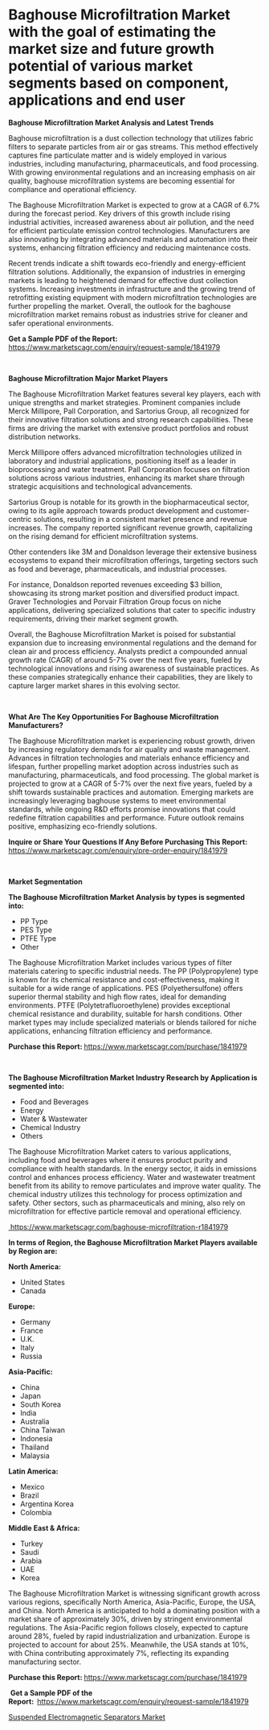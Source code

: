 <p><h1>Baghouse Microfiltration Market with the goal of estimating the market size and future growth potential of various market segments based on component, applications and end user</h1></p><p><strong>Baghouse Microfiltration Market Analysis and Latest Trends</strong></p>
<p><p>Baghouse microfiltration is a dust collection technology that utilizes fabric filters to separate particles from air or gas streams. This method effectively captures fine particulate matter and is widely employed in various industries, including manufacturing, pharmaceuticals, and food processing. With growing environmental regulations and an increasing emphasis on air quality, baghouse microfiltration systems are becoming essential for compliance and operational efficiency.</p><p>The Baghouse Microfiltration Market is expected to grow at a CAGR of 6.7% during the forecast period. Key drivers of this growth include rising industrial activities, increased awareness about air pollution, and the need for efficient particulate emission control technologies. Manufacturers are also innovating by integrating advanced materials and automation into their systems, enhancing filtration efficiency and reducing maintenance costs.</p><p>Recent trends indicate a shift towards eco-friendly and energy-efficient filtration solutions. Additionally, the expansion of industries in emerging markets is leading to heightened demand for effective dust collection systems. Increasing investments in infrastructure and the growing trend of retrofitting existing equipment with modern microfiltration technologies are further propelling the market. Overall, the outlook for the baghouse microfiltration market remains robust as industries strive for cleaner and safer operational environments.</p></p>
<p><strong>Get a Sample PDF of the Report:&nbsp;</strong> <a href="https://www.marketscagr.com/enquiry/request-sample/1841979?utm_campaign=2935&utm_medium=2&utm_source=Github&utm_content=ia&utm_term=26032025&utm_id=baghouse-microfiltration">https://www.marketscagr.com/enquiry/request-sample/1841979</a></p>
<p>&nbsp;</p>
<p><strong>Baghouse Microfiltration Major Market Players</strong></p>
<p><p>The Baghouse Microfiltration Market features several key players, each with unique strengths and market strategies. Prominent companies include Merck Millipore, Pall Corporation, and Sartorius Group, all recognized for their innovative filtration solutions and strong research capabilities. These firms are driving the market with extensive product portfolios and robust distribution networks.</p><p>Merck Millipore offers advanced microfiltration technologies utilized in laboratory and industrial applications, positioning itself as a leader in bioprocessing and water treatment. Pall Corporation focuses on filtration solutions across various industries, enhancing its market share through strategic acquisitions and technological advancements.</p><p>Sartorius Group is notable for its growth in the biopharmaceutical sector, owing to its agile approach towards product development and customer-centric solutions, resulting in a consistent market presence and revenue increases. The company reported significant revenue growth, capitalizing on the rising demand for efficient microfiltration systems.</p><p>Other contenders like 3M and Donaldson leverage their extensive business ecosystems to expand their microfiltration offerings, targeting sectors such as food and beverage, pharmaceuticals, and industrial processes.</p><p>For instance, Donaldson reported revenues exceeding $3 billion, showcasing its strong market position and diversified product impact. Graver Technologies and Porvair Filtration Group focus on niche applications, delivering specialized solutions that cater to specific industry requirements, driving their market segment growth.</p><p>Overall, the Baghouse Microfiltration Market is poised for substantial expansion due to increasing environmental regulations and the demand for clean air and process efficiency. Analysts predict a compounded annual growth rate (CAGR) of around 5-7% over the next five years, fueled by technological innovations and rising awareness of sustainable practices. As these companies strategically enhance their capabilities, they are likely to capture larger market shares in this evolving sector.</p></p>
<p>&nbsp;</p>
<p><strong>What Are The Key Opportunities For Baghouse Microfiltration Manufacturers?</strong></p>
<p><p>The Baghouse Microfiltration market is experiencing robust growth, driven by increasing regulatory demands for air quality and waste management. Advances in filtration technologies and materials enhance efficiency and lifespan, further propelling market adoption across industries such as manufacturing, pharmaceuticals, and food processing. The global market is projected to grow at a CAGR of 5-7% over the next five years, fueled by a shift towards sustainable practices and automation. Emerging markets are increasingly leveraging baghouse systems to meet environmental standards, while ongoing R&D efforts promise innovations that could redefine filtration capabilities and performance. Future outlook remains positive, emphasizing eco-friendly solutions.</p></p>
<p><strong>Inquire or Share Your Questions If Any Before Purchasing This Report:</strong> <a href="https://www.marketscagr.com/enquiry/pre-order-enquiry/1841979?utm_campaign=2935&utm_medium=2&utm_source=Github&utm_content=ia&utm_term=26032025&utm_id=baghouse-microfiltration">https://www.marketscagr.com/enquiry/pre-order-enquiry/1841979</a></p>
<p>&nbsp;</p>
<p><strong>Market Segmentation</strong></p>
<p><strong>The Baghouse Microfiltration Market Analysis by types is segmented into:</strong></p>
<p><ul><li>PP Type</li><li>PES Type</li><li>PTFE Type</li><li>Other</li></ul></p>
<p><p>The Baghouse Microfiltration Market includes various types of filter materials catering to specific industrial needs. The PP (Polypropylene) type is known for its chemical resistance and cost-effectiveness, making it suitable for a wide range of applications. PES (Polyethersulfone) offers superior thermal stability and high flow rates, ideal for demanding environments. PTFE (Polytetrafluoroethylene) provides exceptional chemical resistance and durability, suitable for harsh conditions. Other market types may include specialized materials or blends tailored for niche applications, enhancing filtration efficiency and performance.</p></p>
<p><strong>Purchase this Report:&nbsp;</strong><a href="https://www.marketscagr.com/purchase/1841979?utm_campaign=2935&utm_medium=2&utm_source=Github&utm_content=ia&utm_term=26032025&utm_id=baghouse-microfiltration">https://www.marketscagr.com/purchase/1841979</a></p>
<p>&nbsp;</p>
<p><strong>The Baghouse Microfiltration Market Industry Research by Application is segmented into:</strong></p>
<p><ul><li>Food and Beverages</li><li>Energy</li><li>Water & Wastewater</li><li>Chemical Industry</li><li>Others</li></ul></p>
<p><p>The Baghouse Microfiltration Market caters to various applications, including food and beverages where it ensures product purity and compliance with health standards. In the energy sector, it aids in emissions control and enhances process efficiency. Water and wastewater treatment benefit from its ability to remove particulates and improve water quality. The chemical industry utilizes this technology for process optimization and safety. Other sectors, such as pharmaceuticals and mining, also rely on microfiltration for effective particle removal and operational efficiency.</p></p>
<p><a href="https://www.marketscagr.com/baghouse-microfiltration-r1841979?utm_campaign=2935&utm_medium=2&utm_source=Github&utm_content=ia&utm_term=26032025&utm_id=baghouse-microfiltration">&nbsp;https://www.marketscagr.com/baghouse-microfiltration-r1841979</a></p>
<p><strong>In terms of Region, the Baghouse Microfiltration Market Players available by Region are:</strong></p>
<p>
    <p> <strong> North America: </strong>
        <ul>
            <li>United States</li>
            <li>Canada</li>
        </ul>
        </p> 
    <p> <strong> Europe: </strong>
        <ul>
            <li>Germany</li>
            <li>France</li>
            <li>U.K.</li>
            <li>Italy</li>
            <li>Russia</li>
        </ul>
        </p> 
    <p> <strong> Asia-Pacific: </strong>
        <ul>
            <li>China</li>
            <li>Japan</li>
            <li>South Korea</li>
            <li>India</li>
            <li>Australia</li>
            <li>China Taiwan</li>
            <li>Indonesia</li>
            <li>Thailand</li>
            <li>Malaysia</li>
        </ul>
        </p> 
    <p> <strong> Latin America: </strong>
        <ul>
            <li>Mexico</li>
            <li>Brazil</li>
            <li>Argentina Korea</li>
            <li>Colombia</li>
        </ul>
        </p> 
    <p> <strong> Middle East & Africa: </strong>
        <ul>
            <li>Turkey</li>
            <li>Saudi</li>
            <li>Arabia</li>
            <li>UAE</li>
            <li>Korea</li>
        </ul>
    </p>
    </p>
<p><p>The Baghouse Microfiltration Market is witnessing significant growth across various regions, specifically North America, Asia-Pacific, Europe, the USA, and China. North America is anticipated to hold a dominating position with a market share of approximately 30%, driven by stringent environmental regulations. The Asia-Pacific region follows closely, expected to capture around 28%, fueled by rapid industrialization and urbanization. Europe is projected to account for about 25%. Meanwhile, the USA stands at 10%, with China contributing approximately 7%, reflecting its expanding manufacturing sector.</p></p>
<p><strong>Purchase this Report: </strong><a href="https://www.marketscagr.com/purchase/1841979?utm_campaign=2935&utm_medium=2&utm_source=Github&utm_content=ia&utm_term=26032025&utm_id=baghouse-microfiltration">https://www.marketscagr.com/purchase/1841979</a></p>
<p>&nbsp;<strong>Get a Sample PDF of the Report:&nbsp;&nbsp;</strong><a href="https://www.marketscagr.com/enquiry/request-sample/1841979?utm_campaign=2935&utm_medium=2&utm_source=Github&utm_content=ia&utm_term=26032025&utm_id=baghouse-microfiltration">https://www.marketscagr.com/enquiry/request-sample/1841979</a></p>
<p><strong></strong></p>
<p><p><a href="https://github.com/bholdsfofie/Market-Research-Report-List-1/blob/main/suspended-electromagnetic-separators-market.md?utm_campaign=2935&utm_medium=2&utm_source=Github&utm_content=ia&utm_term=26032025&utm_id=baghouse-microfiltration">Suspended Electromagnetic Separators Market</a></p></p>